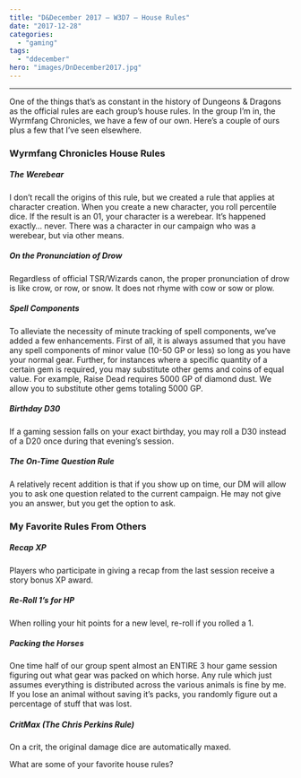 ```yaml
---
title: "D&December 2017 – W3D7 – House Rules"
date: "2017-12-28"
categories: 
  - "gaming"
tags: 
  - "ddecember"
hero: "images/DnDecember2017.jpg"
---
```


* * *

One of the things that’s as constant in the history of Dungeons & Dragons as the official rules are each group’s house rules. In the group I’m in, the Wyrmfang Chronicles, we have a few of our own. Here’s a couple of ours plus a few that I’ve seen elsewhere.

### Wyrmfang Chronicles House Rules

##### The Werebear

I don’t recall the origins of this rule, but we created a rule that applies at character creation. When you create a new character, you roll percentile dice. If the result is an 01, your character is a werebear. It’s happened exactly… never. There was a character in our campaign who was a werebear, but via other means.

##### On the Pronunciation of Drow

Regardless of official TSR/Wizards canon, the proper pronunciation of drow is like crow, or row, or snow. It does not rhyme with cow or sow or plow.

##### Spell Components

To alleviate the necessity of minute tracking of spell components, we’ve added a few enhancements. First of all, it is always assumed that you have any spell components of minor value (10-50 GP or less) so long as you have your normal gear. Further, for instances where a specific quantity of a certain gem is required, you may substitute other gems and coins of equal value. For example, Raise Dead requires 5000 GP of diamond dust. We allow you to substitute other gems totaling 5000 GP.

##### Birthday D30

If a gaming session falls on your exact birthday, you may roll a D30 instead of a D20 once during that evening’s session.

##### The On-Time Question Rule

A relatively recent addition is that if you show up on time, our DM will allow you to ask one question related to the current campaign. He may not give you an answer, but you get the option to ask.

### My Favorite Rules From Others

##### Recap XP

Players who participate in giving a recap from the last session receive a story bonus XP award.

##### Re-Roll 1’s for HP

When rolling your hit points for a new level, re-roll if you rolled a 1.

##### Packing the Horses

One time half of our group spent almost an ENTIRE 3 hour game session figuring out what gear was packed on which horse. Any rule which just assumes everything is distributed across the various animals is fine by me. If you lose an animal without saving it’s packs, you randomly figure out a percentage of stuff that was lost.

##### CritMax (The Chris Perkins Rule)

On a crit, the original damage dice are automatically maxed.

What are some of your favorite house rules?

